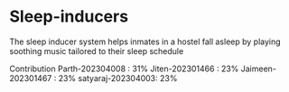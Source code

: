 # Sleep-inducers
The sleep inducer system helps inmates in a hostel fall asleep by playing soothing music tailored to their sleep schedule

Contribution
Parth-202304008   :    31%
Jiten-202301466   :    23%
Jaimeen-202301467 :    23%
satyaraj-202304003:    23%
